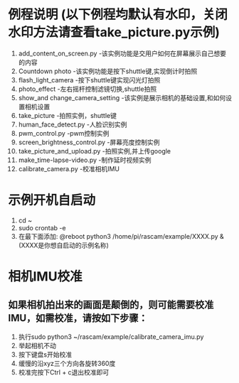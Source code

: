 # 例程说明 (以下例程均默认有水印，关闭水印方法请查看take_picture.py示例)
1. add_content_on_screen.py   -该实例功能是交用户如何在屏幕展示自己想要的内容
2. Countdown photo     -该实例功能是按下shuttle键,实现倒计时拍照
3. flash_light_camera     -按下shuttle键实现闪光灯拍照
4. photo_effect         -左右摇杆控制滤镜切换,shuttle拍照
5. show_and change_camera_setting   -该实例是展示相机的基础设置,和如何设置相机设置
6. take_picture              -拍照实例，shuttle键
7. human_face_detect.py              -人脸识别实例
8. pwm_control.py              -pwm控制实例
9. screen_brightness_control.py              -屏幕亮度控制实例
10. take_picture_and_upload.py              -拍照实例,并上传google
11. make_time-lapse-video.py              -制作延时视频实例
12. calibrate_camera.py    -校准相机IMU

# 示例开机自启动
1. cd ~
2. sudo crontab -e
3. 在最下面添加: @reboot python3 /home/pi/rascam/example/XXXX.py & (XXXX是你想自启动的示例名称)

# 相机IMU校准
## 如果相机拍出来的画面是颠倒的，则可能需要校准IMU，如需校准，请按如下步骤：
1. 执行sudo python3 ~/rascam/example/calibrate_camera_imu.py
2. 举起相机不动
3. 按下键盘s开始校准
4. 缓慢的沿xyz三个方向各旋转360度
5. 校准完按下Ctrl + c退出校准即可